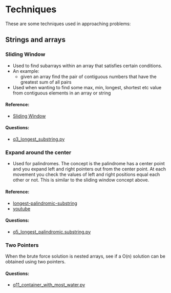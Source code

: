 # Techniques 

These are some techniques used in approaching problems:

## Strings and arrays
### Sliding Window
  * Used to find subarrays within an array that satisfies certain conditions.
  * An example:
    * given an array find the pair of contiguous numbers that have the greatest sum of all pairs
  * Used when wanting to find some max, min, longest, shortest etc value from contiguous elements in an array or string
#### Reference:

* [Sliding Window](https://quanticdev.com/algorithms/dynamic-programming/sliding-window/)

#### Questions:
* [q3_longest_substring.py](leetcode/q3_longest_substring.py)
  
### Expand around the center
* Used for palindromes. The concept is the palindrome has a center point and you expand left and right pointers out from the center point. At each movement you check the values of left and right positions equal each other or not. This is similar to the sliding window concept above.

#### Reference:
* [longest-palindromic-substring](https://medium.com/@bhprtk/longest-palindromic-substring-a8190fab03ff) 
* [youtube](https://www.youtube.com/watch?v=LgG2Km9GvJw)
      
#### Questions:
* [q5_longest_palindromic.substring.py](leetcode/q5_longest_palindromic_substring.py)

### Two Pointers
When the brute force solution is nested arrays, see if a O(n) solution can be obtained using two pointers.

#### Questions:
* [q11_container_with_most_water.py](leetcode/q11_container_with_most_water.py)